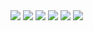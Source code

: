 <img src="https://github.com/AhmetEminOzturk/TurkcellGelecegiYazanlar/assets/116569921/2326a02a-9ea0-4032-9606-b109b37a4975">
<img src="https://github.com/AhmetEminOzturk/TurkcellGelecegiYazanlar/assets/116569921/23b09cb1-eb6f-4054-840b-a69768260f0c">
<img src="https://github.com/AhmetEminOzturk/TurkcellGelecegiYazanlar/assets/116569921/b7e1a898-322f-470e-918e-dd3eb44e615e">
<img src="https://github.com/AhmetEminOzturk/TurkcellGelecegiYazanlar/assets/116569921/cd808a61-9b44-43d8-8a77-5ce99d2147a8">
<img src="https://github.com/AhmetEminOzturk/TurkcellGelecegiYazanlar/assets/116569921/ace388a9-8f6b-40ec-906c-20a432e2c505">
<img src="https://github.com/AhmetEminOzturk/TurkcellGelecegiYazanlar/assets/116569921/9b2dec71-8324-45f4-926b-7717d9728003">
